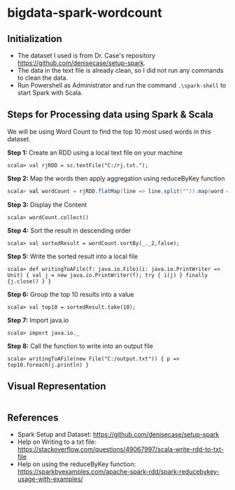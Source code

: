 # bigdata-spark-wordcount

## Initialization
- The dataset I used is from Dr. Case's repository https://github.com/denisecase/setup-spark.
- The data in the text file is already clean, so I did not run any commands to clean the data.
- Run Powershell as Administrator and run the command ```.\spark-shell``` to start Spark with Scala.

## Steps for Processing data using Spark & Scala
We will be using Word Count to find the top 10 most used words in this dataset. <br>

**Step 1:** Create an RDD using a local text file on your machine
```
scala> val rjRDD = sc.textFile("C:/rj.txt.");
```
**Step 2:** Map the words then apply aggregation using reduceByKey function
```Scala
scala> val wordCount = rjRDD.flatMap(line => line.split("")).map(word => (word, 1)).reduceByKey((a,b) => a + b)
```
**Step 3:** Display the Content
```
scala> wordCount.collect()
```
**Step 4:** Sort the result in descending order
```
scala> val sortedResult = wordCount.sortBy(_._2,false);
```
**Step 5:** Write the sorted result into a local file
```
scala> def writingToAFile(f: java.io.File)(i: java.io.PrintWriter => Unit) { val j = new java.io.PrintWriter(f); try { i(j) } finally {j.close() } }
```
**Step 6:** Group the top 10 results into a value
```
scala> val top10 = sortedResult.take(10);
```
**Step 7:** Import java.io
```
scala> import java.io._
```
**Step 8:** Call the function to write into an output file
```
scala> writingToAFile(new File("C:/output.txt")) { p => top10.foreach(j.println) }
```

## Visual Representation
<img>

## References
- Spark Setup and Dataset: https://github.com/denisecase/setup-spark
- Help on Writing to a txt file: https://stackoverflow.com/questions/49067997/scala-write-rdd-to-txt-file
- Help on using the reduceByKey function: https://sparkbyexamples.com/apache-spark-rdd/spark-reducebykey-usage-with-examples/
